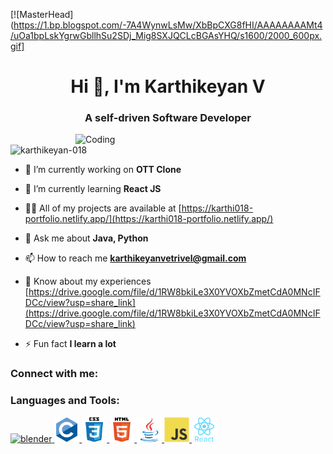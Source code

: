 [![MasterHead](https://1.bp.blogspot.com/-7A4WynwLsMw/XbBpCXG8fHI/AAAAAAAAMt4/uOa1bpLskYgrwGbllhSu2SDj_Mig8SXJQCLcBGAsYHQ/s1600/2000_600px.gif]

<h1 align="center">Hi 👋, I'm Karthikeyan V</h1>
<h3 align="center">A self-driven Software Developer</h3>
<img align="right" alt="Coding" width="400" src="https://cdn.dribbble.com/users/1162077/screenshots/3848914/programmer.gif">


<p align="left"> <img src="https://komarev.com/ghpvc/?username=karthikeyan-018&label=Profile%20views&color=0e75b6&style=flat" alt="karthikeyan-018" /> </p>

- 🔭 I’m currently working on **OTT Clone**

- 🌱 I’m currently learning **React JS**

- 👨‍💻 All of my projects are available at [https://karthi018-portfolio.netlify.app/](https://karthi018-portfolio.netlify.app/)

- 💬 Ask me about **Java, Python**

- 📫 How to reach me **karthikeyanvetrivel@gmail.com**

- 📄 Know about my experiences [https://drive.google.com/file/d/1RW8bkiLe3X0YVOXbZmetCdA0MNcIFDCc/view?usp=share_link](https://drive.google.com/file/d/1RW8bkiLe3X0YVOXbZmetCdA0MNcIFDCc/view?usp=share_link)

- ⚡ Fun fact **I learn a lot**

<h3 align="left">Connect with me:</h3>
<p align="left">
</p>

<h3 align="left">Languages and Tools:</h3>
<p align="left"> <a href="https://www.blender.org/" target="_blank" rel="noreferrer"> <img src="https://download.blender.org/branding/community/blender_community_badge_white.svg" alt="blender" width="40" height="40"/> </a> <a href="https://www.cprogramming.com/" target="_blank" rel="noreferrer"> <img src="https://raw.githubusercontent.com/devicons/devicon/master/icons/c/c-original.svg" alt="c" width="40" height="40"/> </a> <a href="https://www.w3schools.com/css/" target="_blank" rel="noreferrer"> <img src="https://raw.githubusercontent.com/devicons/devicon/master/icons/css3/css3-original-wordmark.svg" alt="css3" width="40" height="40"/> </a> <a href="https://www.w3.org/html/" target="_blank" rel="noreferrer"> <img src="https://raw.githubusercontent.com/devicons/devicon/master/icons/html5/html5-original-wordmark.svg" alt="html5" width="40" height="40"/> </a> <a href="https://www.java.com" target="_blank" rel="noreferrer"> <img src="https://raw.githubusercontent.com/devicons/devicon/master/icons/java/java-original.svg" alt="java" width="40" height="40"/> </a> <a href="https://developer.mozilla.org/en-US/docs/Web/JavaScript" target="_blank" rel="noreferrer"> <img src="https://raw.githubusercontent.com/devicons/devicon/master/icons/javascript/javascript-original.svg" alt="javascript" width="40" height="40"/> </a> <a href="https://reactjs.org/" target="_blank" rel="noreferrer"> <img src="https://raw.githubusercontent.com/devicons/devicon/master/icons/react/react-original-wordmark.svg" alt="react" width="40" height="40"/> </a> </p>
